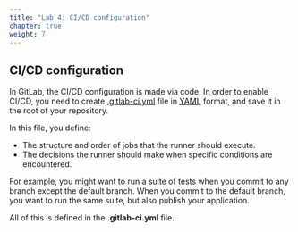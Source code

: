 ```yaml
---
title: "Lab 4: CI/CD configuration"
chapter: true
weight: 7
---
```


## CI/CD configuration

In GitLab, the CI/CD configuration is made via code. In order to enable CI/CD, you need to create [.gitlab-ci.yml](https://docs.gitlab.com/ee/ci/yaml/gitlab_ci_yaml.html) file in [YAML](https://en.wikipedia.org/wiki/YAML) format, and save it in the root of your repository.


In this file, you define:

- The structure and order of jobs that the runner should execute.
- The decisions the runner should make when specific conditions are encountered.

For example, you might want to run a suite of tests when you commit to any branch except the default branch. When you commit to the default branch, you want to run the same suite, but also publish your application.

All of this is defined in the **.gitlab-ci.yml** file.
